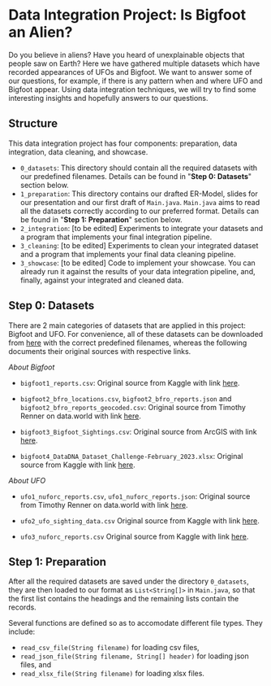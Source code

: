 # Data Integration Project: Is Bigfoot an Alien?

Do you believe in aliens? Have you heard of unexplainable objects that people saw on Earth? 
Here we have gathered multiple datasets which have recorded appearances of UFOs and Bigfoot.
We want to answer some of our questions, for example, if there is any pattern when and where
UFO and Bigfoot appear.
Using data integration techniques, we will try to find some interesting insights and 
hopefully answers to our questions.

## Structure

This data integration project has four components: preparation, data
integration, data cleaning, and showcase.

- `0_datasets`: This directory should contain all the required datasets with our predefined filenames. 
  Details can be found in "**Step 0: Datasets**" section below.
- `1_preparation`: This directory contains our drafted ER-Model, slides for our presentation
  and our first draft of `Main.java`. `Main.java` aims to read all the datasets 
  correctly according to our preferred format. Details can be found in "**Step 1: Preparation**" section below.
- `2_integration`: [to be edited] Experiments to integrate your datasets and a program that
  implements your final integration pipeline.
- `3_cleaning`: [to be edited] Experiments to clean your integrated dataset and a program that
  implements your final data cleaning pipeline.
- `3_showcase`: [to be edited] Code to implement your showcase. You can already run it against
  the results of your data integration pipeline, and, finally, against your
integrated and cleaned data.

## Step 0: Datasets

There are 2 main categories of datasets that are applied in this project: Bigfoot and UFO.
For convenience, all of these datasets can be downloaded from
[here](https://hessenbox.uni-marburg.de/dl/fiHf8BF7GjgyhXviHqyJzE/datasets.dir) with the correct predefined filenames,
whereas the following documents their original sources with respective links.

*About Bigfoot*

- `bigfoot1_reports.csv`: Original source from Kaggle with link 
[here](https://www.kaggle.com/datasets/josephvm/bigfoot-sightings-data).

- `bigfoot2_bfro_locations.csv`, `bigfoot2_bfro_reports.json` and `bigfoot2_bfro_reports_geocoded.csv`: 
Original source from Timothy Renner on data.world with link [here](https://data.world/timothyrenner/bfro-sightings-data).

- `bigfoot3_Bigfoot_Sightings.csv`: Original source from ArcGIS with link 
[here](https://hub.arcgis.com/datasets/d0afc5b29e4346cc9a4cf8e43bcaaed0_0/explore?location=32.184092%2C-115.796850%2C3.88).

- `bigfoot4_DataDNA_Dataset_Challenge-February_2023.xlsx`: Original source from Kaggle with link 
[here](https://www.kaggle.com/datasets/sridharstreaks/datadna-dataset-challenge-feb-bigfoot-sightings).

*About UFO*

- `ufo1_nuforc_reports.csv`, `ufo1_nuforc_reports.json`:
  Original source from Timothy Renner on data.world with link
  [here](https://data.world/timothyrenner/ufo-sightings).

- `ufo2_ufo_sighting_data.csv`
  Original source from Kaggle with link
  [here](https://www.kaggle.com/datasets/camnugent/ufo-sightings-around-the-world).

- `ufo3_nuforc_reports.csv`
  Original source from Kaggle with link
  [here](https://www.kaggle.com/datasets/thedevastator/uncovering-mysterious-unexplained-ufo-sightings).

## Step 1: Preparation

After all the required datasets are saved under the directory `0_datasets`, they are then loaded to our format as 
`List<String[]>` in `Main.java`, so that the first list contains the headings and the remaining lists contain the records.

Several functions are defined so as to accomodate different file types. They include: 
- `read_csv_file(String filename)` for loading csv files,
- `read_json_file(String filename, String[] header)` for loading json files, and
- `read_xlsx_file(String filename)` for loading xlsx files.
